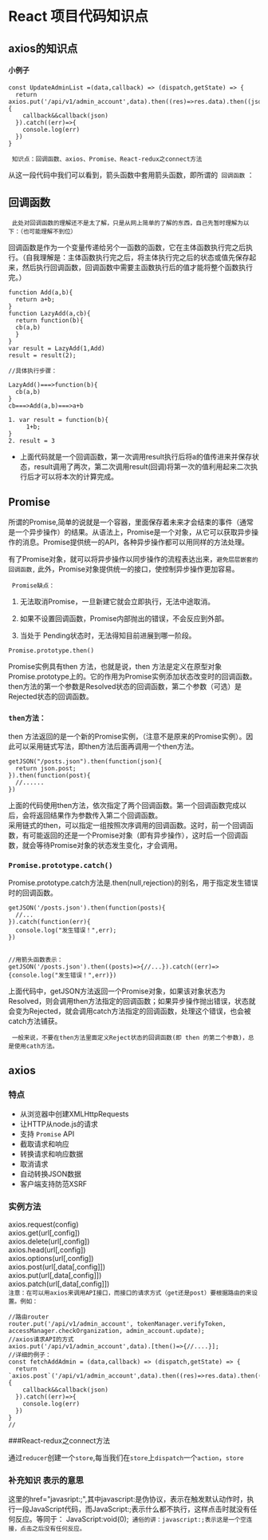 # React 项目代码知识点

## axios的知识点
#### 小例子

```
const UpdateAdminList =(data,callback) => (dispatch,getState) => { 
  return axios.put('/api/v1/admin_account',data).then((res)=>res.data).then((json)=>{
    callback&&callback(json)
  }).catch((err)=>{
    console.log(err)
  })
}
```

` 知识点：回调函数、axios、Promise、React-redux之connect方法`

从这一段代码中我们可以看到，箭头函数中套用箭头函数，即所谓的` 回调函数` ：

## 回调函数
` 此处对回调函数的理解还不是太了解，只是从网上简单的了解的东西，自己先暂时理解为以下：（也可能理解不到位）`       

回调函数是作为一个变量传递给另个一函数的函数，它在主体函数执行完之后执行。（自我理解是：主体函数执行完之后，将主体执行完之后的状态或值先保存起来，然后执行回调函数，回调函数中需要主函数执行后的值才能将整个函数执行完。）

```
function Add(a,b){
  return a+b;
}
function LazyAdd(a,cb){
  return function(b){
  cb(a,b)
  }
}
var result = LazyAdd(1,Add)
result = result(2);

//具体执行步骤：

LazyAdd()===>function(b){
  cb(a,b)
}
cb===>Add(a,b)===>a+b

1. var result = function(b){
     1+b;
}
2. result = 3
```

- 上面代码就是一个回调函数，第一次调用result执行后将a的值传进来并保存状态，result调用了两次，第二次调用result(回调)将第一次的值利用起来二次执行后才可以将本次的计算完成。    

## Promise

所谓的Promise,简单的说就是一个容器，里面保存着未来才会结束的事件（通常是一个异步操作）的结果。从语法上，Promise是一个对象，从它可以获取异步操作的消息。Promise提供统一的API，各种异步操作都可以用同样的方法处理。     

有了Promise对象，就可以将异步操作以同步操作的流程表达出来，`避免层层嵌套的回调函数,` 此外，Promise对象提供统一的接口，使控制异步操作更加容易。    

` Promise缺点：` 

1. 无法取消Promise，一旦新建它就会立即执行，无法中途取消。    

2. 如果不设置回调函数，Promise内部抛出的错误，不会反应到外部。   

3. 当处于 Pending状态时，无法得知目前进展到哪一阶段。     

`Promise.prototype.then()`

Promise实例具有then 方法，也就是说，then 方法是定义在原型对象Promise.prototype上的。它的作用为Promise实例添加状态改变时的回调函数。then方法的第一个参数是Resolved状态的回调函数，第二个参数（可选）是Rejected状态的回调函数。

### `then方法：`    

then 方法返回的是一个新的Promise实例，（注意不是原来的Promise实例）。因此可以采用链式写法，即then方法后面再调用一个then方法。

```
getJSON("/posts.json").then(function(json){
  return json.post;
}).then(function(post){
  //......
})
```

上面的代码使用then方法，依次指定了两个回调函数。第一个回调函数完成以后，会将返回结果作为参数传入第二个回调函数。   
采用链式的then，可以指定一组按照次序调用的回调函数。这时，前一个回调函数，有可能返回的还是一个Promise对象（即有异步操作），这时后一个回调函数，就会等待Promise对象的状态发生变化，才会调用。    

### `Promise.prototype.catch()`   
Promise.prototype.catch方法是.then(null,rejection)的别名，用于指定发生错误时的回调函数。    
```
getJSON('/posts.json').then(function(posts){
  //...
}).catch(function(err){
  console.log("发生错误！",err);
})


//用箭头函数表示：
getJSON('/posts.json').then((posts)=>{//...}).catch((err)=>{console.log("发生错误！",err)})
```

上面代码中，getJSON方法返回一个Promise对象，如果该对象状态为Resolved，则会调用then方法指定的回调函数；如果异步操作抛出错误，状态就会变为Rejected，就会调用catch方法指定的回调函数，处理这个错误，也会被catch方法铺获。    

` 一般来说，不要在then方法里面定义Reject状态的回调函数(即 then 的第二个参数)，总是使用cath方法。`       

## axios

### 特点

- 从浏览器中创建XMLHttpRequests  
- 让HTTP从node.js的请求  
- 支持 `Promise` API  
- 截取请求和响应  
- 转换请求和响应数据  
- 取消请求   
- 自动转换JSON数据  
- 客户端支持防范XSRF   

### 实例方法
axios.request(config)  
axios.get(url[,config])  
axios.delete(url[,config])  
axios.head(url[,config])   
axios.options(url[,config])   
axios.post(url[,data[,config]])   
axios.put(url[,data[,config]])   
axios.patch(url[,data[,config]])   
`注意：在可以用axios来调用API接口，而接口的请求方式（get还是post）要根据路由的来设置。例如：`  

```
//路由router
router.put('/api/v1/admin_account', tokenManager.verifyToken, accessManager.checkOrganization, admin_account.update);
//axios请求API的方式
axios.put('/api/v1/admin_account',data).[then()=>{//....}];
//详细的例子：
const fetchAddAdmin = (data,callback) => (dispatch,getState) => { 
  return `axios.post`('/api/v1/admin_account',data).then((res)=>res.data).then((json)=>{
    callback&&callback(json)
  }).catch((err)=>{
    console.log(err)
  })
}
//
```


###React-redux之connect方法

通过`reducer`创建一个`store`,每当我们在`store`上`dispatch`一个`action`，`store` 








### 补充知识 <a href="javascript:;"></a>表示的意思

这里的href="javasript:;",其中javascript:是伪协议，表示在触发默认动作时，执行一段JavaScript代码，而JavaScript:;表示什么都不执行，这样点击<a>时就没有任何反应。等同于：
JavaScript:void(0);` 通俗的讲：javascript:;表示这是一个空连接，点击之后没有任何反应。`    